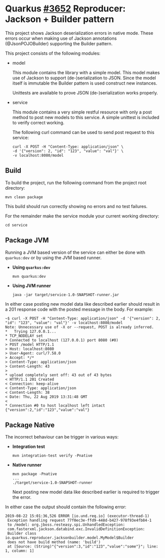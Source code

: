 # Quarkus [#3652](https://github.com/quarkusio/quarkus/issues/3652) Reproducer: Jackson + Builder pattern

This project shows Jackson deserialization errors in native mode. These errors 
occur when making use of Jackson annotations (@JsonPOJOBuilder) supporting the 
Builder pattern.

This project consists of the following modules:

- model

    This module contains the library with a simple model. This model makes use 
    of Jackson to support (de-)serialization to JSON. Since the model itself is 
    immutable the Builder pattern is used construct new instances.
    
    Unittests are available to prove JSON (de-)serialization works properly.

- service 

    This module contains a very simple restful resource with only a post method
    to post new models to this service. A simple unittest is included to verify
    correct working.
    
    The following curl command can be used to send post request to this service:
    
    ```
    curl -X POST -H "Content-Type: application/json" \
    -d '{"version": 2, "id": "123", "value": "val"}' \
    -v localhost:8080/model
    ```
  

## Build

To build the project, run the following command from the project root directory:

```
mvn clean package
```

This build should run correctly showing no errors and no test failures.

For the remainder make the service module your current working directory:

```
cd service
```

## Package JVM

Running a JVM based version of the service can either be done with `quarkus:dev` 
or by using the JVM based runner. 

- **Using `quarkus:dev`**
    ```
    mvn quarkus:dev
    ```

- **Using JVM runner**
    ```
    java -jar target/service-1.0-SNAPSHOT-runner.jar
    ```

In either case posting new model data like described earlier should result in 
a 201 response code with the posted message in the body. For example:

```
~$ curl -X POST -H "Content-Type: application/json" -d '{"version": 2, "id": "123", "value": "val"}' -v localhost:8080/model
Note: Unnecessary use of -X or --request, POST is already inferred.
*   Trying 127.0.0.1...
* TCP_NODELAY set
* Connected to localhost (127.0.0.1) port 8080 (#0)
> POST /model HTTP/1.1
> Host: localhost:8080
> User-Agent: curl/7.58.0
> Accept: */*
> Content-Type: application/json
> Content-Length: 43
> 
* upload completely sent off: 43 out of 43 bytes
< HTTP/1.1 201 Created
< Connection: keep-alive
< Content-Type: application/json
< Content-Length: 38
< Date: Thu, 22 Aug 2019 13:31:48 GMT
< 
* Connection #0 to host localhost left intact
{"version":2,"id":"123","value":"val"}
```

## Package Native 

The incorrect behaviour can be trigger in various ways:

- **Integration test**
    ```
    mvn integration-test verify -Pnative
    ```

- **Native runner**
    ```
    mvn package -Pnative
    ...
    ./target/service-1.0-SNAPSHOT-runner
    ```
  
    Next posting new model data like described earlier is required to 
    trigger the error.
    
In either case the output should contain the following error:
```
2019-08-22 15:01:36,526 ERROR [io.und.req.io] (executor-thread-1) 
 Exception handling request 77f0ec3e-ffd9-448d-b427-978f93e4fb84-1 
 to /model: org.jboss.resteasy.spi.UnhandledException: 
 com.fasterxml.jackson.databind.exc.InvalidDefinitionException: 
 Builder class io.quarkus.reproducer.jacksonbuilder.model.MyModel$Builder 
 does not have build method (name: 'build')
 at [Source: (String)"{"version":3,"id":"123","value":"some"}"; line: 1, column: 1]
```     